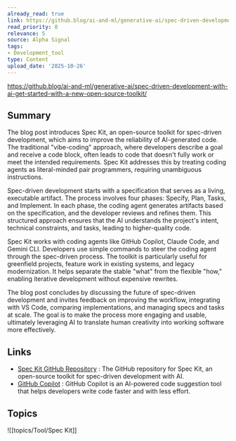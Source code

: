 ```yaml
---
already_read: true
link: https://github.blog/ai-and-ml/generative-ai/spec-driven-development-with-ai-get-started-with-a-new-open-source-toolkit/
read_priority: 0
relevance: 5
source: Alpha Signal
tags:
- Development_tool
type: Content
upload_date: '2025-10-26'
---
```


https://github.blog/ai-and-ml/generative-ai/spec-driven-development-with-ai-get-started-with-a-new-open-source-toolkit/
## Summary

The blog post introduces Spec Kit, an open-source toolkit for spec-driven development, which aims to improve the reliability of AI-generated code. The traditional "vibe-coding" approach, where developers describe a goal and receive a code block, often leads to code that doesn't fully work or meet the intended requirements. Spec Kit addresses this by treating coding agents as literal-minded pair programmers, requiring unambiguous instructions.

Spec-driven development starts with a specification that serves as a living, executable artifact. The process involves four phases: Specify, Plan, Tasks, and Implement. In each phase, the coding agent generates artifacts based on the specification, and the developer reviews and refines them. This structured approach ensures that the AI understands the project's intent, technical constraints, and tasks, leading to higher-quality code.

Spec Kit works with coding agents like GitHub Copilot, Claude Code, and Gemini CLI. Developers use simple commands to steer the coding agent through the spec-driven process. The toolkit is particularly useful for greenfield projects, feature work in existing systems, and legacy modernization. It helps separate the stable "what" from the flexible "how," enabling iterative development without expensive rewrites.

The blog post concludes by discussing the future of spec-driven development and invites feedback on improving the workflow, integrating with VS Code, comparing implementations, and managing specs and tasks at scale. The goal is to make the process more engaging and usable, ultimately leveraging AI to translate human creativity into working software more effectively.
## Links

- [Spec Kit GitHub Repository](https://github.com/github/spec-kit) : The GitHub repository for Spec Kit, an open-source toolkit for spec-driven development with AI.
- [GitHub Copilot](https://github.com/features/copilot) : GitHub Copilot is an AI-powered code suggestion tool that helps developers write code faster and with less effort.

## Topics

![[topics/Tool/Spec Kit]]